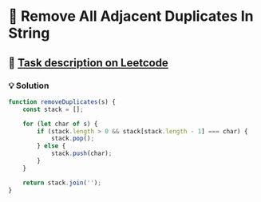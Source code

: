 # 📝 Remove All Adjacent Duplicates In String

## 🔗 [Task description on Leetcode](https://leetcode.com/problems/remove-all-adjacent-duplicates-in-string/?envType=problem-list-v2&envId=stack)

### 💡 Solution

```js
function removeDuplicates(s) {
	const stack = [];

	for (let char of s) {
		if (stack.length > 0 && stack[stack.length - 1] === char) {
			stack.pop();
		} else {
			stack.push(char);
		}
	}

	return stack.join('');
}
```
